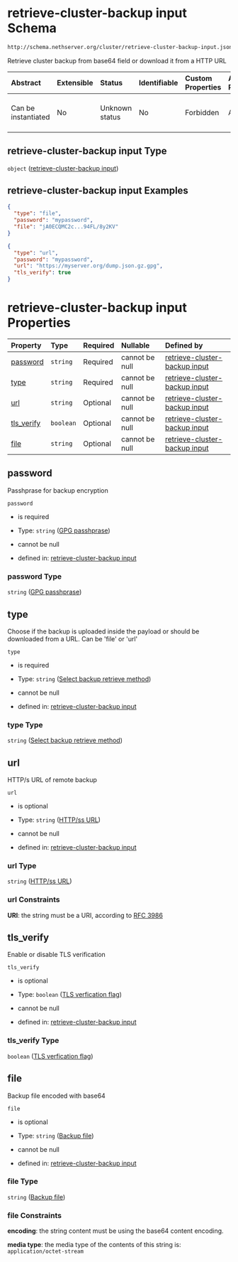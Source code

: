 # retrieve-cluster-backup input Schema

```txt
http://schema.nethserver.org/cluster/retrieve-cluster-backup-input.json
```

Retrieve cluster backup from base64 field or download it from a HTTP URL

| Abstract            | Extensible | Status         | Identifiable | Custom Properties | Additional Properties | Access Restrictions | Defined In                                                                                              |
| :------------------ | :--------- | :------------- | :----------- | :---------------- | :-------------------- | :------------------ | :------------------------------------------------------------------------------------------------------ |
| Can be instantiated | No         | Unknown status | No           | Forbidden         | Allowed               | none                | [retrieve-cluster-backup-input.json](cluster/retrieve-cluster-backup-input.json "open original schema") |

## retrieve-cluster-backup input Type

`object` ([retrieve-cluster-backup input](retrieve-cluster-backup-input.md))

## retrieve-cluster-backup input Examples

```json
{
  "type": "file",
  "password": "mypassword",
  "file": "jA0ECQMC2c...94FL/8y2KV"
}
```

```json
{
  "type": "url",
  "password": "mypassword",
  "url": "https://myserver.org/dump.json.gz.gpg",
  "tls_verify": true
}
```

# retrieve-cluster-backup input Properties

| Property                   | Type      | Required | Nullable       | Defined by                                                                                                                                                                                            |
| :------------------------- | :-------- | :------- | :------------- | :---------------------------------------------------------------------------------------------------------------------------------------------------------------------------------------------------- |
| [password](#password)      | `string`  | Required | cannot be null | [retrieve-cluster-backup input](retrieve-cluster-backup-input-properties-gpg-passhprase.md "http://schema.nethserver.org/cluster/retrieve-cluster-backup-input.json#/properties/password")            |
| [type](#type)              | `string`  | Required | cannot be null | [retrieve-cluster-backup input](retrieve-cluster-backup-input-properties-select-backup-retrieve-method.md "http://schema.nethserver.org/cluster/retrieve-cluster-backup-input.json#/properties/type") |
| [url](#url)                | `string`  | Optional | cannot be null | [retrieve-cluster-backup input](retrieve-cluster-backup-input-properties-httpss-url.md "http://schema.nethserver.org/cluster/retrieve-cluster-backup-input.json#/properties/url")                     |
| [tls\_verify](#tls_verify) | `boolean` | Optional | cannot be null | [retrieve-cluster-backup input](retrieve-cluster-backup-input-properties-tls-verfication-flag.md "http://schema.nethserver.org/cluster/retrieve-cluster-backup-input.json#/properties/tls_verify")    |
| [file](#file)              | `string`  | Optional | cannot be null | [retrieve-cluster-backup input](retrieve-cluster-backup-input-properties-backup-file.md "http://schema.nethserver.org/cluster/retrieve-cluster-backup-input.json#/properties/file")                   |

## password

Passhprase for backup encryption

`password`

* is required

* Type: `string` ([GPG passhprase](retrieve-cluster-backup-input-properties-gpg-passhprase.md))

* cannot be null

* defined in: [retrieve-cluster-backup input](retrieve-cluster-backup-input-properties-gpg-passhprase.md "http://schema.nethserver.org/cluster/retrieve-cluster-backup-input.json#/properties/password")

### password Type

`string` ([GPG passhprase](retrieve-cluster-backup-input-properties-gpg-passhprase.md))

## type

Choose if the backup is uploaded inside the payload or should be downloaded from a URL. Can be 'file' or 'url'

`type`

* is required

* Type: `string` ([Select backup retrieve method](retrieve-cluster-backup-input-properties-select-backup-retrieve-method.md))

* cannot be null

* defined in: [retrieve-cluster-backup input](retrieve-cluster-backup-input-properties-select-backup-retrieve-method.md "http://schema.nethserver.org/cluster/retrieve-cluster-backup-input.json#/properties/type")

### type Type

`string` ([Select backup retrieve method](retrieve-cluster-backup-input-properties-select-backup-retrieve-method.md))

## url

HTTP/s URL of remote backup

`url`

* is optional

* Type: `string` ([HTTP/ss URL](retrieve-cluster-backup-input-properties-httpss-url.md))

* cannot be null

* defined in: [retrieve-cluster-backup input](retrieve-cluster-backup-input-properties-httpss-url.md "http://schema.nethserver.org/cluster/retrieve-cluster-backup-input.json#/properties/url")

### url Type

`string` ([HTTP/ss URL](retrieve-cluster-backup-input-properties-httpss-url.md))

### url Constraints

**URI**: the string must be a URI, according to [RFC 3986](https://tools.ietf.org/html/rfc3986 "check the specification")

## tls\_verify

Enable or disable TLS verification

`tls_verify`

* is optional

* Type: `boolean` ([TLS verfication flag](retrieve-cluster-backup-input-properties-tls-verfication-flag.md))

* cannot be null

* defined in: [retrieve-cluster-backup input](retrieve-cluster-backup-input-properties-tls-verfication-flag.md "http://schema.nethserver.org/cluster/retrieve-cluster-backup-input.json#/properties/tls_verify")

### tls\_verify Type

`boolean` ([TLS verfication flag](retrieve-cluster-backup-input-properties-tls-verfication-flag.md))

## file

Backup file encoded with base64

`file`

* is optional

* Type: `string` ([Backup file](retrieve-cluster-backup-input-properties-backup-file.md))

* cannot be null

* defined in: [retrieve-cluster-backup input](retrieve-cluster-backup-input-properties-backup-file.md "http://schema.nethserver.org/cluster/retrieve-cluster-backup-input.json#/properties/file")

### file Type

`string` ([Backup file](retrieve-cluster-backup-input-properties-backup-file.md))

### file Constraints

**encoding**: the string content must be using the base64 content encoding.

**media type**: the media type of the contents of this string is: `application/octet-stream`
